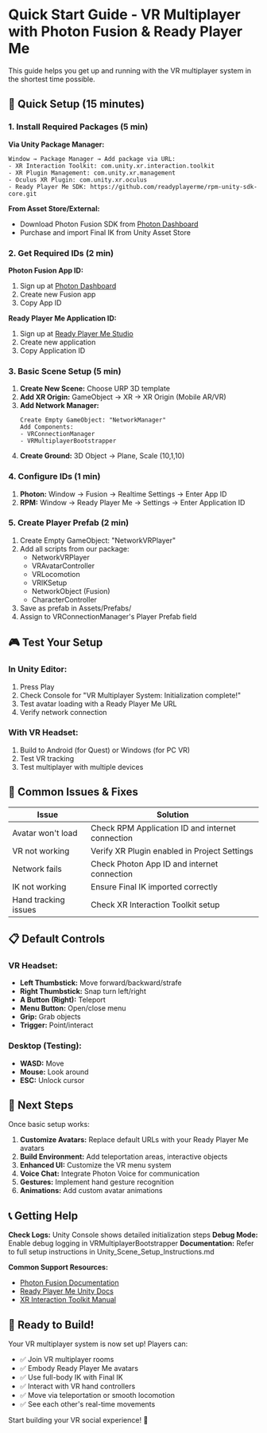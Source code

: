 # Quick Start Guide - VR Multiplayer with Photon Fusion & Ready Player Me

This guide helps you get up and running with the VR multiplayer system in the shortest time possible.

## 🚀 Quick Setup (15 minutes)

### 1. Install Required Packages (5 min)

**Via Unity Package Manager:**
```
Window → Package Manager → Add package via URL:
- XR Interaction Toolkit: com.unity.xr.interaction.toolkit
- XR Plugin Management: com.unity.xr.management  
- Oculus XR Plugin: com.unity.xr.oculus
- Ready Player Me SDK: https://github.com/readyplayerme/rpm-unity-sdk-core.git
```

**From Asset Store/External:**
- Download Photon Fusion SDK from [Photon Dashboard](https://dashboard.photonengine.com/)
- Purchase and import Final IK from Unity Asset Store

### 2. Get Required IDs (2 min)

**Photon Fusion App ID:**
1. Sign up at [Photon Dashboard](https://dashboard.photonengine.com/)
2. Create new Fusion app
3. Copy App ID

**Ready Player Me Application ID:**
1. Sign up at [Ready Player Me Studio](https://studio.readyplayer.me/)
2. Create new application
3. Copy Application ID

### 3. Basic Scene Setup (5 min)

1. **Create New Scene:** Choose URP 3D template
2. **Add XR Origin:** GameObject → XR → XR Origin (Mobile AR/VR)
3. **Add Network Manager:**
   ```
   Create Empty GameObject: "NetworkManager"
   Add Components:
   - VRConnectionManager
   - VRMultiplayerBootstrapper
   ```
4. **Create Ground:** 3D Object → Plane, Scale (10,1,10)

### 4. Configure IDs (1 min)

1. **Photon:** Window → Fusion → Realtime Settings → Enter App ID
2. **RPM:** Window → Ready Player Me → Settings → Enter Application ID

### 5. Create Player Prefab (2 min)

1. Create Empty GameObject: "NetworkVRPlayer"
2. Add all scripts from our package:
   - NetworkVRPlayer
   - VRAvatarController  
   - VRLocomotion
   - VRIKSetup
   - NetworkObject (Fusion)
   - CharacterController
3. Save as prefab in Assets/Prefabs/
4. Assign to VRConnectionManager's Player Prefab field

## 🎮 Test Your Setup

### In Unity Editor:
1. Press Play
2. Check Console for "VR Multiplayer System: Initialization complete!"
3. Test avatar loading with a Ready Player Me URL
4. Verify network connection

### With VR Headset:
1. Build to Android (for Quest) or Windows (for PC VR)
2. Test VR tracking
3. Test multiplayer with multiple devices

## 🔧 Common Issues & Fixes

| Issue | Solution |
|-------|----------|
| Avatar won't load | Check RPM Application ID and internet connection |
| VR not working | Verify XR Plugin enabled in Project Settings |
| Network fails | Check Photon App ID and internet connection |
| IK not working | Ensure Final IK imported correctly |
| Hand tracking issues | Check XR Interaction Toolkit setup |

## 📋 Default Controls

### VR Headset:
- **Left Thumbstick:** Move forward/backward/strafe
- **Right Thumbstick:** Snap turn left/right
- **A Button (Right):** Teleport
- **Menu Button:** Open/close menu
- **Grip:** Grab objects
- **Trigger:** Point/interact

### Desktop (Testing):
- **WASD:** Move
- **Mouse:** Look around
- **ESC:** Unlock cursor

## 🎯 Next Steps

Once basic setup works:

1. **Customize Avatars:** Replace default URLs with your Ready Player Me avatars
2. **Build Environment:** Add teleportation areas, interactive objects
3. **Enhanced UI:** Customize the VR menu system
4. **Voice Chat:** Integrate Photon Voice for communication
5. **Gestures:** Implement hand gesture recognition
6. **Animations:** Add custom avatar animations

## 📞 Getting Help

**Check Logs:** Unity Console shows detailed initialization steps
**Debug Mode:** Enable debug logging in VRMultiplayerBootstrapper
**Documentation:** Refer to full setup instructions in Unity_Scene_Setup_Instructions.md

**Common Support Resources:**
- [Photon Fusion Documentation](https://doc.photonengine.com/fusion/v1/)
- [Ready Player Me Unity Docs](https://docs.readyplayer.me/ready-player-me/integration-guides/unity)
- [XR Interaction Toolkit Manual](https://docs.unity3d.com/Packages/com.unity.xr.interaction.toolkit@latest/)

## 🚀 Ready to Build!

Your VR multiplayer system is now set up! Players can:
- ✅ Join VR multiplayer rooms
- ✅ Embody Ready Player Me avatars  
- ✅ Use full-body IK with Final IK
- ✅ Interact with VR hand controllers
- ✅ Move via teleportation or smooth locomotion
- ✅ See each other's real-time movements

Start building your VR social experience! 🎉 